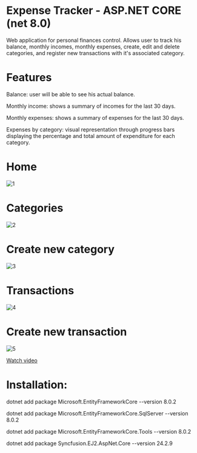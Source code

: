 # Expense Tracker - ASP.NET CORE (net 8.0)

Web application for personal finances control. Allows user to track his balance, monthly incomes, monthly expenses, create, edit and delete categories, and register new transactions with it's associated category.

# Features

Balance: user will be able to see his actual balance.

Monthly income: shows a summary of incomes for the last 30 days.

Monthly expenses: shows a summary of expenses for the last 30 days.

Expenses by category: visual representation through progress bars displaying the percentage and total amount of expenditure for each category.




# Home
![1](https://github.com/joaquinn3/ExpenseTracker/assets/162243331/e0eabcdd-9a58-4c4e-8fa0-d845e74d96ba)


# Categories
![2](https://github.com/joaquinn3/ExpenseTracker/assets/162243331/385e4803-37f7-4634-b957-d7444b93201b)


# Create new category
![3](https://github.com/joaquinn3/ExpenseTracker/assets/162243331/3c46fd75-7342-44ba-b1d7-2ac1b13eff80)


# Transactions
![4](https://github.com/joaquinn3/ExpenseTracker/assets/162243331/dc61a253-e562-4e10-9234-f3295a80ad7c)


# Create new transaction
![5](https://github.com/joaquinn3/ExpenseTracker/assets/162243331/60b03f9f-2dff-4d9f-9fbd-4026f9b292af)


[Watch video](https://www.youtube.com/watch?v=5OPFo3c3lb0&ab_channel=JoaquinSajama)

# Installation:

dotnet add package Microsoft.EntityFrameworkCore --version 8.0.2

dotnet add package Microsoft.EntityFrameworkCore.SqlServer --version 8.0.2

dotnet add package Microsoft.EntityFrameworkCore.Tools --version 8.0.2

dotnet add package Syncfusion.EJ2.AspNet.Core --version 24.2.9
